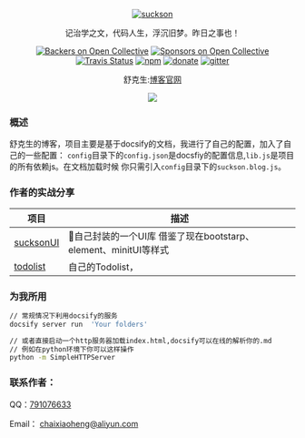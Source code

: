 <!--
 * @Descripttion: 
 * @version: 
 * @Author: suckson
 * @Date: 2019-09-29 00:14:28
 * @LastEditors: suckson
 * @LastEditTime: 2019-10-23 00:25:49
 -->
<p align="center">
  <a href="http://suckson.com">
    <img alt="suckson" src="https://suckosn-blog.oss-cn-hangzhou.aliyuncs.com/img/laozijiushipin.png">
  </a>
</p>

<p align="center">
    记治学之文，代码人生，浮沉旧梦。昨日之事也！
</p>

<p align="center">
  <a href="#backers"><img alt="Backers on Open Collective" src="https://opencollective.com/docsify/backers/badge.svg?style=flat-square"></a>
  <a href="#sponsors"><img alt="Sponsors on Open Collective" src="https://opencollective.com/docsify/sponsors/badge.svg?style=flat-square"></a>
  <a href="https://travis-ci.org/docsifyjs/docsify"><img alt="Travis Status" src="https://img.shields.io/travis/docsifyjs/docsify/master.svg?style=flat-square"></a>
  <a href="https://www.npmjs.com/package/docsify"><img alt="npm" src="https://img.shields.io/npm/v/docsify.svg?style=flat-square"></a>
  <a href="https://github.com/QingWei-Li/donate"><img alt="donate" src="https://img.shields.io/badge/%24-donate-ff69b4.svg?style=flat-square"></a>
  <a href="https://gitter.im/docsifyjs/Lobby?utm_source=share-link&utm_medium=link&utm_campaign=share-link"><img alt="gitter" src="https://img.shields.io/gitter/room/docsifyjs/docsify.svg?style=flat-square"></a>
</p>

<p align="center">舒克生:<a href="http://suckson.com">博客官网</a></p>

<p align="center">
  <a href="http://suckson.com">
    <img src="https://opencollective.com/docsify/tiers/gold-sponsor.svg?avatarHeight=36">
  </a>
</p>

### 概述

舒克生的博客，项目主要是基于docsify的文档，我进行了自己的配置，加入了自己的一些配置：
`config`目录下的`config.json`是docsfiy的配置信息,`lib.js`是项目的所有依赖js。在文档加载时候
你只需引入`config`目录下的`suckson.blog.js`。


### 作者的实战分享

| 项目                                          | 描述                              |
| ------------------------------------------------ | ---------------------------------------- |
| [sucksonUI](https://github.com/Suckson/sucksonUI)       | 📜自己封装的一个UI库 借鉴了现在bootstarp、element、minitUI等样式|
| [todolist](https://github.com/docpress/docpress) | 自己的Todolist，          |服务端渲染学习



### 为我所用

```bash
// 常规情况下利用docsify的服务
docsify server run  'Your folders'

// 或者直接启动一个http服务器加载index.html,docsify可以在线的解析你的.md
// 例如在python环境下你可以这样操作
python -m SimpleHTTPServer
```

### 联系作者：

QQ：[791076633](https://github.com/Suckson/blog_Suckson_docsify)

Email： [chaixiaoheng@aliyun.com](https://github.com/Suckson/blog_Suckson_docsify)



